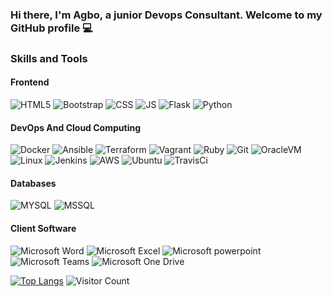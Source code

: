 ### Hi there, I'm Agbo, a junior Devops Consultant. Welcome to my GitHub profile :computer:

### **Skills and Tools**

#### Frontend
![HTML5](https://img.shields.io/badge/-HTML5-E34F26?style=flat&logo=html5&logoColor=white)
![Bootstrap](https://img.shields.io/badge/-Bootstrap-563D7C?style=flat&logo=bootstrap&logoColor=white)
![CSS](https://img.shields.io/badge/-CSS3-1572B6?style=flat&logo=css3&logoColor=white)
![JS](https://img.shields.io/badge/-JavaScript-black?style=flat&logo=javascript&logoColor=eed718)
![Flask](https://img.shields.io/badge/-Flask-0d7963?style=flat&logo=flask&logoColor=white)
![Python](https://img.shields.io/badge/-Python-3776AB?style=flat&logo=python&logoColor=yellow)

#### DevOps And Cloud Computing
![Docker](https://img.shields.io/badge/-Docker-2496ED?style=flat&logo=Docker&logoColor=white)
![Ansible](https://img.shields.io/badge/-Ansible-EE0000?style=flat&logo=Ansible&logoColor=white)
![Terraform](https://img.shields.io/badge/-Terraform-623Ce4?style=flat&logo=Terraform&logoColor=white)
![Vagrant](https://img.shields.io/badge/-Vagrant-1563FF?style=flat&logo=Vagrant&logoColor=white)
![Ruby](https://img.shields.io/badge/-Ruby-CC342D?style=flat&logo=Ruby&logoColor=white)
![Git](https://img.shields.io/badge/-Git-F05032?style=flat&logo=Git&logoColor=white)
![OracleVM](https://img.shields.io/badge/-OracleVM-F80000?style=flat&logo=Oracle&logoColor=white)
![Linux](https://img.shields.io/badge/-Linux-FCC624?style=flat&logo=Linux&logoColor=black)
![Jenkins](https://img.shields.io/badge/-Jenkins-D24939?style=flat&logo=Jenkins&logoColor=white)
![AWS](https://img.shields.io/badge/-Amazon%20AWS-232F3E?style=flat&logo=Amazon%20AWS&logoColor=white)
![Ubuntu](https://img.shields.io/badge/-Ubuntu-E95420?style=flat&logo=Ubuntu&logoColor=white)
![TravisCi](https://simpleicons.org/icons/travisci.svg)

#### Databases
![MYSQL](https://img.shields.io/badge/-MySQL-4479A1?style=flat&logo=MySQL&logoColor=white)
![MSSQL](https://img.shields.io/badge/-MicrosoftSQLServer-CC2927?style=flat&logo=Microsoft%20SQL%20Server&logoColor=white)

#### Client Software
![Microsoft Word](https://img.shields.io/badge/-Microsoft%20Word-164ead?style=flat&logo=microsoft%20word)
![Microsoft Excel](https://img.shields.io/badge/-Microsoft%20Excel-026f39?style=flat&logo=microsoft%20excel)
![Microsoft powerpoint](https://img.shields.io/badge/-Microsoft%20PowerPoint-b9361a?style=flat&logo=microsoft%20powerpoint)
![Microsoft Teams](https://img.shields.io/badge/-Microsoft%20Teams-6264A7?style=flat&logo=Microsoft%20Teams&logoColor=white)
![Microsoft One Drive](https://img.shields.io/badge/-Microsoft%20OneDrive-0078D4?style=flat&logo=Microsoft%20OneDrive&logoColor=white)

[![Top Langs](https://github-readme-stats.vercel.app/api/top-langs/?username=LaminaSA)](https://github.com/LaminaSA/github-readme-stats)
![Visitor Count](https://profile-counter.glitch.me/LaminaSA/count.svg)


<!--
**LaminaSA/LaminaSA** is a ✨ _special_ ✨ repository because its `README.md` (this file) appears on your GitHub profile.

Here are some ideas to get you started:

- 🔭 I’m currently working on ...
- 🌱 I’m currently learning ...
- 👯 I’m looking to collaborate on ...
- 🤔 I’m looking for help with ...
- 💬 Ask me about ...
- 📫 How to reach me: ...
- 😄 Pronouns: ...
- ⚡ Fun fact: ...
-->
